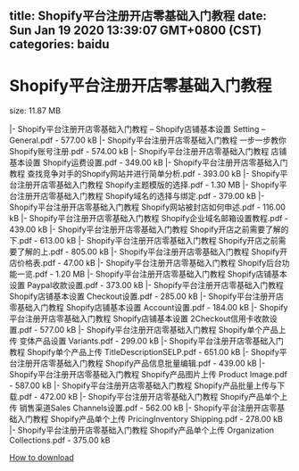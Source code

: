 
title: Shopify平台注册开店零基础入门教程
date: Sun Jan 19 2020 13:39:07 GMT+0800 (CST)    
categories: baidu
---

# Shopify平台注册开店零基础入门教程
size: 11.87 MB
 
 
|- Shopify平台注册开店零基础入门教程 – Shopify店铺基本设置 Setting – General.pdf - 577.00 kB
|- Shopify平台注册开店零基础入门教程  一步一步教你Shopify账号注册.pdf - 574.00 kB
|- Shopify平台注册开店零基础入门教程  店铺基本设置  Shopify运费设置.pdf - 349.00 kB
|- Shopify平台注册开店零基础入门教程  查找竞争对手的Shopify网站并进行简单分析.pdf - 393.00 kB
|- Shopify平台注册开店零基础入门教程  Shopify主题模版的选择.pdf - 1.30 MB
|- Shopify平台注册开店零基础入门教程  Shopify域名的选择与绑定.pdf - 379.00 kB
|- Shopify平台注册开店零基础入门教程  Shopify网站被封店如何申述.pdf - 116.00 kB
|- Shopify平台注册开店零基础入门教程  Shopify企业域名邮箱设置教程.pdf - 439.00 kB
|- Shopify平台注册开店零基础入门教程  Shopify开店之前需要了解的下.pdf - 613.00 kB
|- Shopify平台注册开店零基础入门教程  Shopify开店之前需要了解的上.pdf - 805.00 kB
|- Shopify平台注册开店零基础入门教程  Shopify开店价格表.pdf - 47.00 kB
|- Shopify平台注册开店零基础入门教程  Shopify后台功能一览.pdf - 1.20 MB
|- Shopify平台注册开店零基础入门教程  Shopify店铺基本设置 Paypal收款设置.pdf - 373.00 kB
|- Shopify平台注册开店零基础入门教程  Shopify店铺基本设置 Checkout设置.pdf - 285.00 kB
|- Shopify平台注册开店零基础入门教程  Shopify店铺基本设置 Account设置.pdf - 184.00 kB
|- Shopify平台注册开店零基础入门教程  Shopify店铺基本设置 2Checkout信用卡收款设置.pdf - 577.00 kB
|- Shopify平台注册开店零基础入门教程  Shopify单个产品上传  变体产品设置 Variants.pdf - 299.00 kB
|- Shopify平台注册开店零基础入门教程  Shopify单个产品上传  TitleDescriptionSELP.pdf - 651.00 kB
|- Shopify平台注册开店零基础入门教程  Shopify产品信息批量编辑.pdf - 439.00 kB
|- Shopify平台注册开店零基础入门教程  Shopify产品图片上传  Product Image.pdf - 587.00 kB
|- Shopify平台注册开店零基础入门教程  Shopify产品批量上传与下载.pdf - 472.00 kB
|- Shopify平台注册开店零基础入门教程  Shopify产品单个上传  销售渠道Sales Channels设置.pdf - 562.00 kB
|- Shopify平台注册开店零基础入门教程  Shopify产品单个上传  PricingInventory  Shipping.pdf - 278.00 kB
|- Shopify平台注册开店零基础入门教程  Shopify产品单个上传  Organization  Collections.pdf - 375.00 kB

[How to download](https://bpcam.bemobtrk.com/go/2ceec3aa-1ca2-46d6-b9ff-aaa5c184517c?jno=4000)